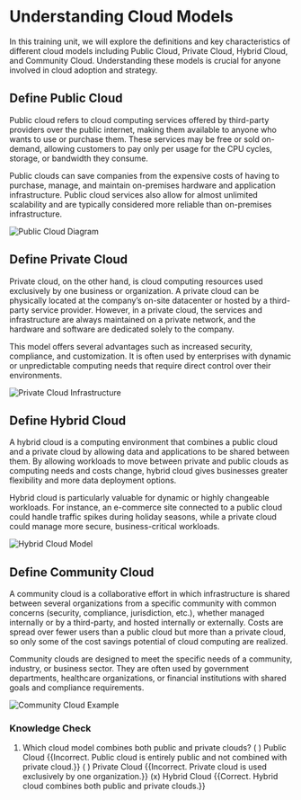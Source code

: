 # Understanding Cloud Models

In this training unit, we will explore the definitions and key characteristics of different cloud models including Public Cloud, Private Cloud, Hybrid Cloud, and Community Cloud. Understanding these models is crucial for anyone involved in cloud adoption and strategy.

## Define Public Cloud
Public cloud refers to cloud computing services offered by third-party providers over the public internet, making them available to anyone who wants to use or purchase them. These services may be free or sold on-demand, allowing customers to pay only per usage for the CPU cycles, storage, or bandwidth they consume.

Public clouds can save companies from the expensive costs of having to purchase, manage, and maintain on-premises hardware and application infrastructure. Public cloud services also allow for almost unlimited scalability and are typically considered more reliable than on-premises infrastructure.

![Public Cloud Diagram](https://example.com/public-cloud.png)

## Define Private Cloud
Private cloud, on the other hand, is cloud computing resources used exclusively by one business or organization. A private cloud can be physically located at the company’s on-site datacenter or hosted by a third-party service provider. However, in a private cloud, the services and infrastructure are always maintained on a private network, and the hardware and software are dedicated solely to the company.

This model offers several advantages such as increased security, compliance, and customization. It is often used by enterprises with dynamic or unpredictable computing needs that require direct control over their environments.

![Private Cloud Infrastructure](https://example.com/private-cloud.png)

## Define Hybrid Cloud
A hybrid cloud is a computing environment that combines a public cloud and a private cloud by allowing data and applications to be shared between them. By allowing workloads to move between private and public clouds as computing needs and costs change, hybrid cloud gives businesses greater flexibility and more data deployment options.

Hybrid cloud is particularly valuable for dynamic or highly changeable workloads. For instance, an e-commerce site connected to a public cloud could handle traffic spikes during holiday seasons, while a private cloud could manage more secure, business-critical workloads.

![Hybrid Cloud Model](https://example.com/hybrid-cloud.png)

## Define Community Cloud
A community cloud is a collaborative effort in which infrastructure is shared between several organizations from a specific community with common concerns (security, compliance, jurisdiction, etc.), whether managed internally or by a third-party, and hosted internally or externally. Costs are spread over fewer users than a public cloud but more than a private cloud, so only some of the cost savings potential of cloud computing are realized.

Community clouds are designed to meet the specific needs of a community, industry, or business sector. They are often used by government departments, healthcare organizations, or financial institutions with shared goals and compliance requirements.

![Community Cloud Example](https://example.com/community-cloud.png)

### Knowledge Check
1. Which cloud model combines both public and private clouds?
   ( ) Public Cloud {{Incorrect. Public cloud is entirely public and not combined with private cloud.}}
   ( ) Private Cloud {{Incorrect. Private cloud is used exclusively by one organization.}}
   (x) Hybrid Cloud {{Correct. Hybrid cloud combines both public and private clouds.}}
